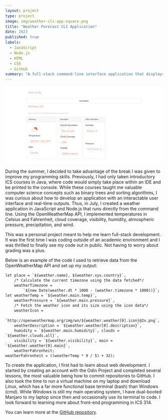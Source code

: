 ```yaml
---
layout: project
type: project
image: img/weather-cli-app-square.png
title: "Weather Forecast CLI Application"
date: 2023
published: true
labels:
  - JavaScript
  - Node.js
  - HTML
  - CSS
  - GitHub
summary: "A full-stack command-line interface application that displays real-time weather forecasts for over 200,000 cities."
---
```

<p align="center">
  <img src="../img/weather-cli-app-full.png" />
</p>

During the summer, I decided to take advantage of the break I was given to improve my programming skills. Previously, I had only taken introductory ICS courses in Java, where code would simply take place within an IDE and be printed to the console. While these courses taught me valuable computer science concepts such as binary trees and sorting algorithms, I was curious about how to develop an application with an interactable user interface and real-time outputs. Thus, in July, I created a weather application in JavaScript and Node.js that runs directly from the command line. Using the OpenWeatherMap API, I implemented temperatures in Celsius and Fahrenheit, cloud coverage, visibility, humidity, atmospheric pressure, precipitation, and wind.

This was a personal project meant to help me learn full-stack development. It was the first time I was coding outside of an academic environment and I was thrilled to finally see my code out in public. Not having to worry about grading was a plus.

Below is an example of the code I used to retrieve data from the OpenWeatherMap API and set up my output:

```
let place = `${weather.name}, ${weather.sys.country}`,
    /* Calculate the current timezone using the data fetched*/
    weatherTimezone =
        `${new Date(weather.dt * 1000 - (weather.timezone * 1000))}`;
let weatherTemp = `${weather.main.temp}`,
    weatherPressure = `${weather.main.pressure}`,
    /* Fetch the weather icon and its size using the icon data*/
    weatherIcon =
        `http://openweathermap.org/img/wn/${weather.weather[0].icon}@2x.png`,
    weatherDescription = `${weather.weather[0].description}`,
    humidity = `${weather.main.humidity}`, clouds = `${weather.clouds.all}`,
    visibility = `${weather.visibility}`, main = `${weather.weather[0].main}`,
    weatherFahrenheit;
weatherFahrenheit = ((weatherTemp * 9 / 5) + 32);
```

To create the application, I first had to learn about web development. I started by creating an account with the Odin Project and completed several lessons, the most valuable being how to commit repositories to GitHub. I also took the time to run a virtual machine on my laptop and download Linux, which has a far more functional base terminal (bash) than Windows (cmd). While Windows is still my main operating system, I have dual-booted Manjaro to my laptop since then and occasionally use its terminal to code. I look forward to learning more about front-end programming in ICS 314.

You can learn more at the [GitHub repository](https://github.com/MRasavong/weather-cli-app).
